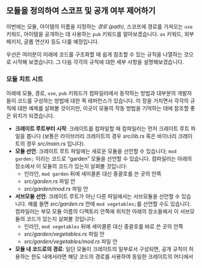 ## 모듈을 정의하여 스코프 및 공개 여부 제어하기

이번에는 모듈, 아이템의 이름을 지정하는 *경로 (path)*,
스코프에 경로를 가져오는 `use` 키워드,
아이템을 공개하는 데 사용하는 `pub` 키워드를 알아보겠습니다.
`as` 키워드, 외부 패키지, 글롭 연산자 등도 다룰 예정입니다.

우선은 여러분이 미래에 코드를 구조화할 때 쉽게 참조할 수 있는 규칙을
나열하는 것으로 시작해 보겠습니다. 그 다음 각각의 규칙에 대한 세부 사항을
설명해보겠습니다.

### 모듈 치트 시트

아래에 모듈, 경로, `use`, `pub` 키워드가 컴파일러에서 동작하는 방법과
대부분의 개발자들이 코드를 구성하는 방법에 대한 퀵 레퍼런스가 있습니다.
이 장을 거치면서 각각의 규칙에 대한 예제를 살펴볼 것이지만,
이곳이 모듈의 작동 방법을 기억하는 데에 참조할 좋은 위치가
되겠습니다.

- **크레이트 루트부터 시작**: 크레이트를 컴파일할 때 컴파일러는 먼저 크레이트
  루트 파일을 봅니다 (보통은 라이브러리 크레이트의 경우 *src/lib.rs* 혹은
  바이너리 크레이트의 경우 *src/main.rs* 입니다).
- **모듈 선언**: 크레이트 루트 파일에는 새로운 모듈을 선언할 수 있습니다;
  `mod garden;` 이라는 코드로 “garden” 모듈을 선언할 수 있습니다. 컴파일러는
  아래의 장소에서 이 모듈의 코드가 있는지 살펴볼 것입니다: 
  - 인라인, `mod garden` 뒤에 세미콜론 대신 중괄호를 쓴 곳의
    안쪽
  - *src/garden.rs* 파일 안
  - *src/garden/mod.rs* 파일 안
- **서브모듈 선언**: 크레이트 루트가 아닌 다른 파일에서는 서브모듈을 선언할 수
  있습니다. 예를 들면 *src/garden.rs* 안에 `mod vegetables;`를 선언할 수도
  있습니다. 컴파일러는 부모 모듈 이름의 디렉토리 안쪽에 위치한 아래의 장소들에서 
  이 서브모듈의 코드가 있는지 살펴볼 것입니다:
  - 인라인, `mod vegetables` 뒤에 세미콜론 대신 중괄호를 바로 쓴 곳의
    안쪽
  - *src/garden/vegetables.rs* 파일 안
  - *src/garden/vegetables/mod.rs* 파일 안
- **모듈 내 코드로의 경로**: 일단 모듈이 크레이트의 일부로서 구성되면, 공개 규칙이
  허용하는 한도 내에서라면 해당 코드의 경로를 사용하여 동일한 크레이트의 어디에서든
  이 모듈의 코드를 참조할 수 있게 됩니다. 예를 들면, garden vegetables 모듈 안에
  있는 `Asparagus` 타입은 `crate::garden::vegetables::Asparagus`로 찾아
  쓸 수 있습니다.
- **비공개 vs 공개**: 모듈 내의 코드는 그 부모 모듈에게는 기본적으로 비공개 (private)
  입니다. 모듈을 공개 (public) 로 만들려면, `mod` 대신 `pub mod`를 써서
  선언하세요. 공개 모듈 내의 아이템들을 공개하려면 마찬가지로 그 선언 앞에
  `pub`을 붙이세요.
- **`use` 키워드**: 어떤 스코프 내에서 `use` 키워드는 긴 경로의 반복을 줄이기
  위한 어떤 아이템으로의 단축경로를 만들어줍니다. `crate::garden::vegetables::Asparagus`를
  참조할 수 있는 어떤 스코프내에서라도 `use crate::garden::vegetables::Asparagus;`를
  사용하여 단축경로를 만들고 나면 그 스코프 내에서 이 타입을 사용할 때는
  `Asparagus`만 착성해주면 됩니다.

위의 규칙들을 보여주는 `backyard`라는 이름의 바이너리 크레이트를 만들어보았습니다.
디렉토리명 또한 `backyard`로서, 아래의 파일들과 디렉토리들로 구성되어 있습니다.

```text
backyard
├── Cargo.lock
├── Cargo.toml
└── src
    ├── garden
    │   └── vegetables.rs
    ├── garden.rs
    └── main.rs
```

지금의 경우 크레이트 루트 파일은 *src/main.rs*이고, 내용은 아래와 같습니다:

<span class="filename">Filename: src/main.rs</span>

```rust,noplayground,ignore
{{#rustdoc_include ../listings/ch07-managing-growing-projects/quick-reference-example/src/main.rs}}
```

`pub mod garden;` 라인이 컴파일러에게 *src/garden.rs*에 있는 코드를 포함할 것을
알려주고, *src/garden.rs*는 아래와 같습니다:

<span class="filename">Filename: src/garden.rs</span>

```rust,noplayground,ignore
{{#rustdoc_include ../listings/ch07-managing-growing-projects/quick-reference-example/src/garden.rs}}
```

여기 `pub mod vegetables;`은 *src/garden/vegetables.rs*의 코드 또한 포함되어야
함을 의미합니다. 이 코드는 아래와 같습니다:

```rust,noplayground,ignore
{{#rustdoc_include ../listings/ch07-managing-growing-projects/quick-reference-example/src/garden/vegetables.rs}}
```

이제 이 규칙들의 세부 사항으로 넘어가서 실제로 해보면서 확인합시다!

### 모듈로 관련된 코드 묶기

*모듈*은 크레이트 내 코드를 읽기 쉽고 재사용하기도 쉽게끔 구조화를 할 수 있게 해줍니다.
모듈 내의 코드는 기본적으로 비공개이므로, 모듈은 아이템의 *공개 여부 (privacy)* 를
제어하도록 해주기도 합니다. 비공개 아이템은 바깥쪽에서 사용이 허용되지 않는 내부의
새부 구현입니다. 모듈과 모듈 내 아이템을 선택적으로 공개할 수 있는데, 이렇게
하여 외부의 코드가 모듈 및 아이템을 의존하고 사용할 수 있도록
노출해줍니다.

예시로, 레스토랑 기능을 제공하는
라이브러리 크레이트를 작성한다고 가정해보죠.
코드 구조에 집중할 수 있도록 레스토랑을 실제 코드로 구현하지는 않고,
본문은 비워둔 함수 시그니처만 정의하겠습니다.

레스토랑 업계에서는 레스토랑을 크게 *접객 부서(front of house)*와
*지원 부서(back of house)*로 나눕니다. 접객 부서는 호스트가 고객을
안내하고, 웨이터가 주문 접수 및 결제를 담당하고, 바텐더가 음료를
만들어 주는 곳입니다. 지원 부서는 셰프, 요리사, 주방보조가 일하는 주방과
매니저가 행정 업무를 하는 곳입니다.

중첩 (nested) 모듈 안에 함수를 집어넣어 구성하면 크레이트 구조를 실제 레스토랑이
일하는 방식과 동일하게 구성할 수 있습니다. `cargo new --lib restaurant` 명령어를
실행하여 `restaurant` 라는 새 라이브러리를 생성하고, Listing 7-1 코드를 *src/lib.rs*에
작성하여 모듈, 함수 시그니처를 정의합시다. 아래는 접객 부서 쪽 코드입니다:

<span class="filename">Filename: src/lib.rs</span>

```rust,noplayground
{{#rustdoc_include ../listings/ch07-managing-growing-projects/listing-07-01/src/lib.rs}}
```

<span class="caption">Listing 7-1: 함수를 포함하는 별도의 모듈을 포함한
`front_of_house` 모듈</span>

`mod` 키워드와 모듈 이름 (위의 경우 `front_of_house`)을 명시하여
모듈을 정의합니다. 모듈의 본문은 중괄호로 감싸져 있습니다.
`hosting`, `serving` 모듈처럼, 모듈 내에는 다른 모듈을 넣을
수 있습니다. 모듈에는 구조체, 열거형, 상수, 트레잇,
함수(Listing 7-1처럼) 등의 아이템 정의 또한 가질 수
있습니다.

모듈을 사용함으로서 관련된 정의드를 하나로 묶고 어떤 연관성이 있는지 이름을
지어줄 수 있습니다. 모듈화된 코드를 사용하는 프로그래머가 자신에게 필요한
어떠한 정의를 찾을 때, 모든 정의를 읽어 내릴 필요 없이 그룹 기반으로 탐색할
수 있으므로 훨씬 쉽게 찾아낼 수 있죠. 코드에 새로운 기능을 추가하려는 프로그래머도
자신이 어디에 코드를 작성해야 프로그램 구조를 그대로 유지할지 파악할 수 있습니다.

앞서 *src/main.rs*와 *src/lib.rs*는 크레이트 루트라고 부른다고
언급했습니다. 이 두 파일이 그런 이름을 갖게 된 이유는 *모듈 트리 (module tree)*라고
불리우는 크레이트 모듈 구조의 최상위(root)에 위치한 `crate` 라는 이름을 갖는
일종의 모듈을 형성하기 때문입니다.

Listing 7-2는 Listing 7-1의 구조를 모듈 트리로 나타낸 모습입니다.

```text
crate
 └── front_of_house
     ├── hosting
     │   ├── add_to_waitlist
     │   └── seat_at_table
     └── serving
         ├── take_order
         ├── serve_order
         └── take_payment
```

<span class="caption">Listing 7-2: Listing 7-1 코드를 모듈 트리로
나타낸 모습</span>

트리는 모듈이 서로 어떻게 중첩되어 있는지 보여줍니다; 에를 들어 `hosting`
모듈은 `front_of_house` 내에 위치합니다. 이 트리는 또한 어떤 모듈이 서로
*형제 (sibling)* 관계에 있는지 나타내기도 하는데, 이는 동일한 모듈 내에
정의되어 있음을 말합니다; `hosting`과 `serving`은 `front_of_house` 모듈
내에 정의된 형제입니다. 모듈 A가 모듈 B 내에 있을 경우, 모듈 A는 모듈 B의
*자식* 이며, 모듈 B는 모듈 A의 *부모* 라고 말합니다. 전체 모듈 트리
최상위에 `crate` 라는 모듈이 암묵적으로 위치한다는 점을 기억해두세요.

모듈 트리에서 컴퓨터 파일 시스템의 디렉토리 트리를 연상하셨다면, 적절한 비유입니다!
파일 시스템의 디렉토리처럼, 여러분은 모듈로 코드를 조직화합니다.
또한 디렉토리에서 파일을 찾는 것처럼,
우리는 모듈을 찾아낼 방법이 필요하죠.

